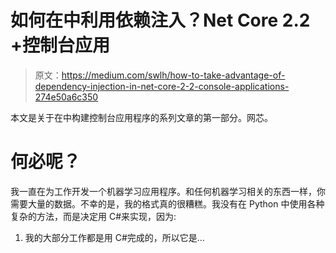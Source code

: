 # 如何在中利用依赖注入？Net Core 2.2 +控制台应用

> 原文：<https://medium.com/swlh/how-to-take-advantage-of-dependency-injection-in-net-core-2-2-console-applications-274e50a6c350>

本文是关于在中构建控制台应用程序的系列文章的第一部分。网芯。

# 何必呢？

我一直在为工作开发一个机器学习应用程序。和任何机器学习相关的东西一样，你需要大量的数据。不幸的是，我的格式真的很糟糕。我没有在 Python 中使用各种复杂的方法，而是决定用 C#来实现，因为:

1.  我的大部分工作都是用 C#完成的，所以它是…